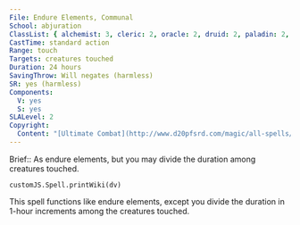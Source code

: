 ```yaml
---
File: Endure Elements, Communal
School: abjuration
ClassList: { alchemist: 3, cleric: 2, oracle: 2, druid: 2, paladin: 2, ranger: 2, sorcerer: 2, wizard: 2, psychic: 2 }
CastTime: standard action
Range: touch
Targets: creatures touched
Duration: 24 hours
SavingThrow: Will negates (harmless)
SR: yes (harmless)
Components:
  V: yes
  S: yes
SLALevel: 2
Copyright:
  Content: "[Ultimate Combat](http://www.d20pfsrd.com/magic/all-spells/e/endure-elements#TOC-Endure-Elements-Communal)"
---
```

Brief:: As endure elements, but you may divide the duration among creatures touched.

```dataviewjs
customJS.Spell.printWiki(dv)
```

This spell functions like endure elements, except you divide the duration in 1-hour increments among the creatures touched.

